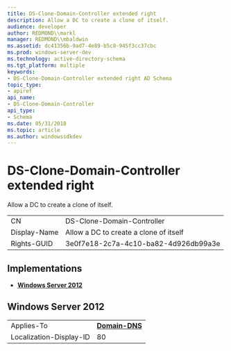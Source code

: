 ```yaml
---
title: DS-Clone-Domain-Controller extended right
description: Allow a DC to create a clone of itself.
audience: developer
author: REDMOND\\markl
manager: REDMOND\\mbaldwin
ms.assetid: dc41356b-9ad7-4e89-b5c8-945f3cc37cbc
ms.prod: windows-server-dev
ms.technology: active-directory-schema
ms.tgt_platform: multiple
keywords:
- DS-Clone-Domain-Controller extended right AD Schema
topic_type:
- apiref
api_name:
- DS-Clone-Domain-Controller
api_type:
- Schema
ms.date: 05/31/2018
ms.topic: article
ms.author: windowssdkdev
---
```


# DS-Clone-Domain-Controller extended right

Allow a DC to create a clone of itself.



|              |                                        |
|--------------|----------------------------------------|
| CN           | DS-Clone-Domain-Controller             |
| Display-Name | Allow a DC to create a clone of itself |
| Rights-GUID  | 3e0f7e18-2c7a-4c10-ba82-4d926db99a3e   |



## Implementations

-   [**Windows Server 2012**](#windows-server-2012)

## Windows Server 2012



|                         |                                              |
|-------------------------|----------------------------------------------|
| Applies-To              | [**Domain-DNS**](c-domaindns.md)<br/> |
| Localization-Display-ID | 80                                           |



 

 





